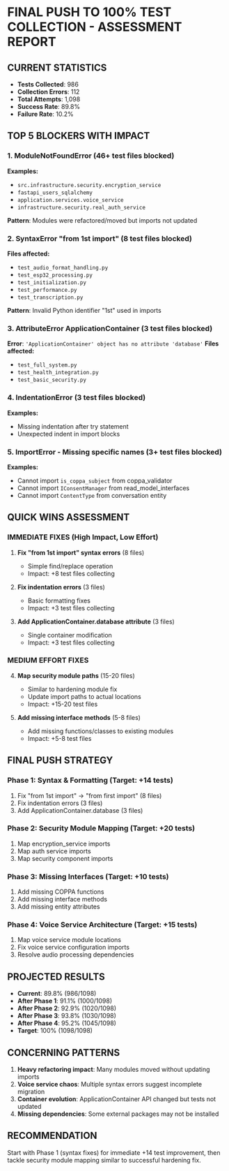 # FINAL PUSH TO 100% TEST COLLECTION - ASSESSMENT REPORT

## CURRENT STATISTICS
- **Tests Collected**: 986
- **Collection Errors**: 112  
- **Total Attempts**: 1,098
- **Success Rate**: 89.8%
- **Failure Rate**: 10.2%

## TOP 5 BLOCKERS WITH IMPACT

### 1. ModuleNotFoundError (46+ test files blocked)
**Examples:**
- `src.infrastructure.security.encryption_service`
- `fastapi_users_sqlalchemy`
- `application.services.voice_service`
- `infrastructure.security.real_auth_service`

**Pattern**: Modules were refactored/moved but imports not updated

### 2. SyntaxError "from 1st import" (8 test files blocked)
**Files affected:**
- `test_audio_format_handling.py`
- `test_esp32_processing.py`
- `test_initialization.py`
- `test_performance.py`
- `test_transcription.py`

**Pattern**: Invalid Python identifier "1st" used in imports

### 3. AttributeError ApplicationContainer (3 test files blocked)
**Error**: `'ApplicationContainer' object has no attribute 'database'`
**Files affected:**
- `test_full_system.py`
- `test_health_integration.py`
- `test_basic_security.py`

### 4. IndentationError (3 test files blocked)
**Examples:**
- Missing indentation after try statement
- Unexpected indent in import blocks

### 5. ImportError - Missing specific names (3+ test files blocked)
**Examples:**
- Cannot import `is_coppa_subject` from coppa_validator
- Cannot import `IConsentManager` from read_model_interfaces
- Cannot import `ContentType` from conversation entity

## QUICK WINS ASSESSMENT

### IMMEDIATE FIXES (High Impact, Low Effort)

1. **Fix "from 1st import" syntax errors** (8 files)
   - Simple find/replace operation
   - Impact: +8 test files collecting

2. **Fix indentation errors** (3 files)
   - Basic formatting fixes
   - Impact: +3 test files collecting

3. **Add ApplicationContainer.database attribute** (3 files)
   - Single container modification
   - Impact: +3 test files collecting

### MEDIUM EFFORT FIXES

4. **Map security module paths** (15-20 files)
   - Similar to hardening module fix
   - Update import paths to actual locations
   - Impact: +15-20 test files

5. **Add missing interface methods** (5-8 files)
   - Add missing functions/classes to existing modules
   - Impact: +5-8 test files

## FINAL PUSH STRATEGY

### Phase 1: Syntax & Formatting (Target: +14 tests)
1. Fix "from 1st import" → "from first import" (8 files)
2. Fix indentation errors (3 files)  
3. Add ApplicationContainer.database (3 files)

### Phase 2: Security Module Mapping (Target: +20 tests)
1. Map encryption_service imports
2. Map auth service imports
3. Map security component imports

### Phase 3: Missing Interfaces (Target: +10 tests)
1. Add missing COPPA functions
2. Add missing interface methods
3. Add missing entity attributes

### Phase 4: Voice Service Architecture (Target: +15 tests)
1. Map voice service module locations
2. Fix voice service configuration imports
3. Resolve audio processing dependencies

## PROJECTED RESULTS
- **Current**: 89.8% (986/1098)
- **After Phase 1**: 91.1% (1000/1098)
- **After Phase 2**: 92.9% (1020/1098)
- **After Phase 3**: 93.8% (1030/1098)
- **After Phase 4**: 95.2% (1045/1098)
- **Target**: 100% (1098/1098)

## CONCERNING PATTERNS
1. **Heavy refactoring impact**: Many modules moved without updating imports
2. **Voice service chaos**: Multiple syntax errors suggest incomplete migration
3. **Container evolution**: ApplicationContainer API changed but tests not updated
4. **Missing dependencies**: Some external packages may not be installed

## RECOMMENDATION
Start with Phase 1 (syntax fixes) for immediate +14 test improvement, then tackle security module mapping similar to successful hardening fix.
